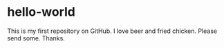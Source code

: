 # hello-world
This is my first repository on GitHub.
I love beer and fried chicken.
Please send some.
Thanks.